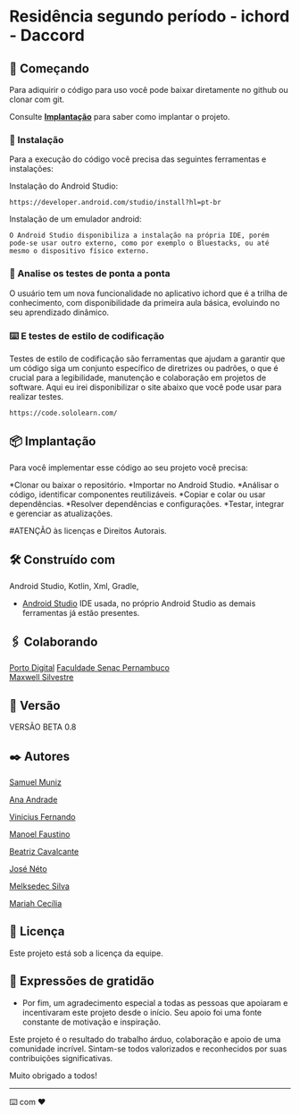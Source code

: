 # Residência segundo período - ichord - Daccord

## 🚀 Começando

Para adiquirir o código para uso você pode baixar diretamente no github ou clonar com git.

Consulte **[Implantação](#-implanta%C3%A7%C3%A3o)** para saber como implantar o projeto.

### 🔧 Instalação

Para a execução do código você precisa das seguintes ferramentas e instalações:

Instalação do Android Studio:

```
https://developer.android.com/studio/install?hl=pt-br
```

Instalação de um emulador android:

```
O Android Studio disponibiliza a instalação na própria IDE, porém pode-se usar outro externo, como por exemplo o Bluestacks, ou até mesmo o dispositivo físico externo.
```

### 🔩 Analise os testes de ponta a ponta

O usuário tem um nova funcionalidade no aplicativo ichord que é a trilha de conhecimento, com disponibilidade da primeira aula básica, evoluindo no seu aprendizado dinâmico.

### ⌨️ E testes de estilo de codificação

Testes de estilo de codificação são ferramentas que ajudam a garantir que um código siga um conjunto específico de diretrizes ou padrões, o que é crucial para a legibilidade, manutenção e colaboração em projetos de software. Aqui eu irei disponibilizar o site abaixo que você pode usar para realizar testes.

```
https://code.sololearn.com/
```

## 📦 Implantação

Para você implementar esse código ao seu projeto você precisa:

*Clonar ou baixar o repositório.
*Importar no Android Studio.
*Análisar o código, identificar componentes reutilizáveis.
*Copiar e colar ou usar dependências.
*Resolver dependências e configurações.
*Testar, integrar e gerenciar as atualizações.

#ATENÇÃO às licenças e Direitos Autorais.

## 🛠️ Construído com

Android Studio, Kotlin, Xml, Gradle,

* [Android Studio]([http://www.dropwizard.io/1.0.2/docs/](https://developer.android.com/studio/install?hl=pt-br)) IDE usada, no próprio Android Studio as demais ferramentas já estão presentes.

## 🖇️ Colaborando

 [ Porto Digital](https://www.portodigital.org/)
[  Faculdade Senac Pernambuco ](https://faculdadesenacpe.edu.br/)  
[ Maxwell Silvestre ](https://instagram.com/maxwellsilvestre?igshid=OGQ5ZDc2ODk2ZA==)

## 📌 Versão

VERSÃO BETA 0.8

## ✒️ Autores

[Samuel Muniz](https://www.linkedin.com/in/samuel-muniz-4b5a3126a/)

[Ana Andrade ](https://www.linkedin.com/in/ana-andrade-60ba0420b/)

[Vinicius Fernando](https://www.linkedin.com/in/vinicius-fernando-ba9a83273/)

[Manoel Faustino](https://www.linkedin.com/in/manoelfaustino/)

[Beatriz Cavalcante](https://www.linkedin.com/in/beatriz-cavalcante-554542271/)

[José Néto](https://www.linkedin.com/in/netoodev/)

[Melksedec Silva](https://www.linkedin.com/in/melksedec-silva-400b54185/)

[Mariah Cecília](https://www.linkedin.com/in/mariah-alves-a937a2246/)

## 📄 Licença

Este projeto está sob a licença da equipe.

## 🎁 Expressões de gratidão

* Por fim, um agradecimento especial a todas as pessoas que apoiaram e incentivaram este projeto desde o início. Seu apoio foi uma fonte constante de motivação e inspiração.

Este projeto é o resultado do trabalho árduo, colaboração e apoio de uma comunidade incrível. Sintam-se todos valorizados e reconhecidos por suas contribuições significativas.

Muito obrigado a todos!

---
⌨️ com ❤️
